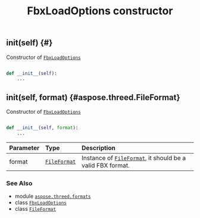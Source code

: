 ﻿---
title: FbxLoadOptions constructor
second_title: Aspose.3D for Python via .NET API References
description: 
type: docs
weight: 10
url: /python-net/aspose.threed.formats/fbxloadoptions/__init__/
is_root: false
---

## __init__(self) {#}

Constructor of [`FbxLoadOptions`](/3d/python-net/aspose.threed.formats/fbxloadoptions)



```python

def __init__(self):
    ...
```




## __init__(self, format) {#aspose.threed.FileFormat}

Constructor of [`FbxLoadOptions`](/3d/python-net/aspose.threed.formats/fbxloadoptions)



```python

def __init__(self, format):
    ...
```


| Parameter | Type | Description |
| :- | :- | :- |
| format | [`FileFormat`](/3d/python-net/aspose.threed/fileformat) | Instance of [`FileFormat`](/3d/python-net/aspose.threed/fileformat), it should be a valid FBX format. |



### See Also
* module [`aspose.threed.formats`](../../)
* class [`FbxLoadOptions`](/3d/python-net/aspose.threed.formats/fbxloadoptions)
* class [`FileFormat`](/3d/python-net/aspose.threed/fileformat)
